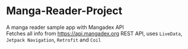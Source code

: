 # Manga-Reader-Project
A manga reader sample app with Mangadex API <br>
Fetches all info from https://api.mangadex.org REST API, uses <code>LiveData</code>, <code>Jetpack Navigation</code>, <code>Retrofit</code> and <code>Coil</code>
